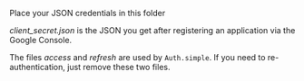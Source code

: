 Place your JSON credentials in this folder

_client_secret.json_ is the JSON you get after registering an application via the Google Console.

The files _access_ and _refresh_ are used by `Auth.simple`.  If you need to re-authentication, just remove these two files.
